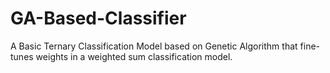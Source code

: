 # GA-Based-Classifier
A Basic Ternary Classification Model based on Genetic Algorithm that fine-tunes weights in a weighted sum classification model. 
